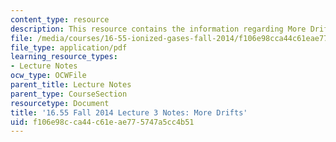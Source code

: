 ```yaml
---
content_type: resource
description: This resource contains the information regarding More Drifts.
file: /media/courses/16-55-ionized-gases-fall-2014/f106e98cca44c61eae775747a5cc4b51_MIT16_55F14_Lecture3.pdf
file_type: application/pdf
learning_resource_types:
- Lecture Notes
ocw_type: OCWFile
parent_title: Lecture Notes
parent_type: CourseSection
resourcetype: Document
title: '16.55 Fall 2014 Lecture 3 Notes: More Drifts'
uid: f106e98c-ca44-c61e-ae77-5747a5cc4b51
---
```

